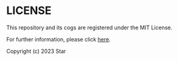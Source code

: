 # LICENSE

This repository and its cogs are registered under the MIT License.

For further information, please click [here](https://github.com/LeDeathAmongst/StarCogs/blob/master/LICENSE).

Copyright (c) 2023 Star
